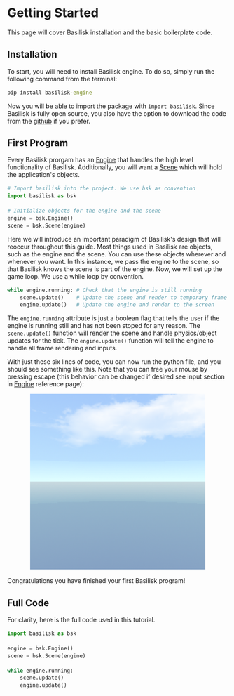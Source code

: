 # Getting Started
This page will cover Basilisk installation and the basic boilerplate code.

## Installation 
To start, you will need to install Basilisk engine. To do so, simply run the following command from the terminal:

```cmd
pip install basilisk-engine
```

Now you will be able to import the package with `import basilisk`. Since Basilisk is fully open source, you also have the option to download the code from the [github](https://github.com/Loffelt/BasiliskEngine) if you prefer.

## First Program
Every Basilisk prorgam has an [Engine]() that handles the high level functionality of Basilisk. Additionally, you will want a [Scene]() which will hold the application's objects.

```py
# Import basilisk into the project. We use bsk as convention
import basilisk as bsk 

# Initialize objects for the engine and the scene
engine = bsk.Engine()
scene = bsk.Scene(engine)
```

Here we will introduce an important paradigm of Basilisk's design that will reoccur throughout this guide. Most things used in Basilisk are objects, such as the engine and the scene. You can use these objects wherever and whenever you want. In this instance, we pass the engine to the scene, so that Basilisk knows the scene is part of the engine. Now, we will set up the game loop. We use a while loop by convention.

```py
while engine.running: # Check that the engine is still running
    scene.update()    # Update the scene and render to temporary frame
    engine.update()   # Update the engine and render to the screen 
```

The `engine.running` attribute is just a boolean flag that tells the user if the engine is running still and has not been stoped for any reason. The `scene.update()` function will render the scene and handle physics/object updates for the tick. The `engine.update()` function will tell the engine to handle all frame rendering and inputs.

With just these six lines of code, you can now run the python file, and you should see something like this. Note that you can free your mouse by pressing escape (this behavior can be changed if desired see input section in [Engine]() reference page):

<div align="center">
    <img src="../images/0_boilerplate.png" alt="mud" width="400"/>
</div>

Congratulations you have finished your first Basilisk program!

## Full Code
For clarity, here is the full code used in this tutorial.

```py
import basilisk as bsk

engine = bsk.Engine()
scene = bsk.Scene(engine)

while engine.running:
    scene.update()
    engine.update()
```